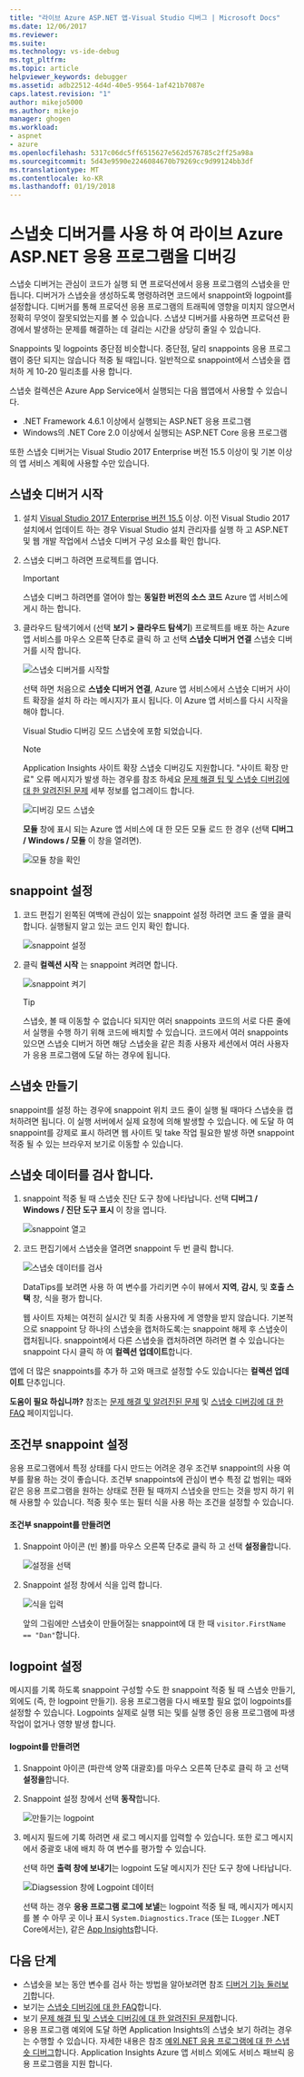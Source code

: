 ```yaml
---
title: "라이브 Azure ASP.NET 앱-Visual Studio 디버그 | Microsoft Docs"
ms.date: 12/06/2017
ms.reviewer: 
ms.suite: 
ms.technology: vs-ide-debug
ms.tgt_pltfrm: 
ms.topic: article
helpviewer_keywords: debugger
ms.assetid: adb22512-4d4d-40e5-9564-1af421b7087e
caps.latest.revision: "1"
author: mikejo5000
ms.author: mikejo
manager: ghogen
ms.workload:
- aspnet
- azure
ms.openlocfilehash: 5317c06dc5ff6515627e562d576785c2ff25a98a
ms.sourcegitcommit: 5d43e9590e2246084670b79269cc9d99124bb3df
ms.translationtype: MT
ms.contentlocale: ko-KR
ms.lasthandoff: 01/19/2018
---
```

# <a name="debug-live-aspnet-azure-apps-using-the-snapshot-debugger"></a>스냅숏 디버거를 사용 하 여 라이브 Azure ASP.NET 응용 프로그램을 디버깅

스냅숏 디버거는 관심이 코드가 실행 되 면 프로덕션에서 응용 프로그램의 스냅숏을 만듭니다. 디버거가 스냅숏을 생성하도록 명령하려면 코드에서 snappoint와 logpoint를 설정합니다. 디버거를 통해 프로덕션 응용 프로그램의 트래픽에 영향을 미치지 않으면서 정확히 무엇이 잘못되었는지를 볼 수 있습니다. 스냅샷 디버거를 사용하면 프로덕션 환경에서 발생하는 문제를 해결하는 데 걸리는 시간을 상당히 줄일 수 있습니다.

Snappoints 및 logpoints 중단점 비슷합니다. 중단점, 달리 snappoints 응용 프로그램이 중단 되지는 않습니다 적중 될 때입니다. 일반적으로 snappoint에서 스냅숏을 캡처하 게 10-20 밀리초를 사용 합니다. 

스냅숏 컬렉션은 Azure App Service에서 실행되는 다음 웹앱에서 사용할 수 있습니다.

- .NET Framework 4.6.1 이상에서 실행되는 ASP.NET 응용 프로그램
- Windows의 .NET Core 2.0 이상에서 실행되는 ASP.NET Core 응용 프로그램

또한 스냅숏 디버거는 Visual Studio 2017 Enterprise 버전 15.5 이상이 및 기본 이상의 앱 서비스 계획에 사용할 수만 있습니다. 

## <a name="start-the-snapshot-debugger"></a>스냅숏 디버거 시작

1. 설치 [Visual Studio 2017 Enterprise 버전 15.5](https://www.visualstudio.com/downloads/) 이상. 이전 Visual Studio 2017 설치에서 업데이트 하는 경우 Visual Studio 설치 관리자를 실행 하 고 ASP.NET 및 웹 개발 작업에서 스냅숏 디버거 구성 요소를 확인 합니다.

2. 스냅숏 디버그 하려면 프로젝트를 엽니다. 

    > [!IMPORTANT] 
    > 스냅숏 디버그 하려면를 열어야 할는 **동일한 버전의 소스 코드** Azure 앱 서비스에 게시 하는 합니다. 

3. 클라우드 탐색기에서 (선택 **보기 > 클라우드 탐색기**) 프로젝트를 배포 하는 Azure 앱 서비스를 마우스 오른쪽 단추로 클릭 하 고 선택 **스냅숏 디버거 연결** 스냅숏 디버거를 시작 합니다.

   ![스냅숏 디버거를 시작할](../debugger/media/snapshot-launch.png "스냅숏 디버거 시작")

    선택 하면 처음으로 **스냅숏 디버거 연결**, Azure 앱 서비스에서 스냅숏 디버거 사이트 확장을 설치 하 라는 메시지가 표시 됩니다. 이 Azure 앱 서비스를 다시 시작을 해야 합니다. 

   Visual Studio 디버깅 모드 스냅숏에 포함 되었습니다.

    > [!NOTE]
    > Application Insights 사이트 확장 스냅숏 디버깅도 지원합니다. "사이트 확장 만료" 오류 메시지가 발생 하는 경우를 참조 하세요 [문제 해결 팁 및 스냅숏 디버깅에 대 한 알려진된 문제](../debugger/debug-live-azure-apps-troubleshooting.md) 세부 정보를 업그레이드 합니다.

   ![디버깅 모드 스냅숏](../debugger/media/snapshot-message.png "스냅숏 디버깅 모드")

   **모듈** 창에 표시 되는 Azure 앱 서비스에 대 한 모든 모듈 로드 한 경우 (선택 **디버그 / Windows / 모듈** 이 창을 열려면).

   ![모듈 창을 확인](../debugger/media/snapshot-modules.png "모듈 창을 확인 합니다.")

## <a name="set-a-snappoint"></a>snappoint 설정

1. 코드 편집기 왼쪽된 여백에 관심이 있는 snappoint 설정 하려면 코드 줄 옆을 클릭 합니다. 실행될지 알고 있는 코드 인지 확인 합니다.

   ![snappoint 설정](../debugger/media/snapshot-set-snappoint.png "는 snappoint 설정")

2. 클릭 **컬렉션 시작** 는 snappoint 켜려면 합니다.  

   ![snappoint 켜기](../debugger/media/snapshot-start-collection.png "는 snappoint 켜기")

    > [!TIP]
    > 스냅숏, 볼 때 이동할 수 없습니다 되지만 여러 snappoints 코드의 서로 다른 줄에서 실행을 수행 하기 위해 코드에 배치할 수 있습니다. 코드에서 여러 snappoints 있으면 스냅숏 디버거 하면 해당 스냅숏을 같은 최종 사용자 세션에서 여러 사용자가 응용 프로그램에 도달 하는 경우에 됩니다.

## <a name="take-a-snapshot"></a>스냅숏 만들기

snappoint를 설정 하는 경우에 snappoint 위치 코드 줄이 실행 될 때마다 스냅숏을 캡처하려면 됩니다. 이 실행 서버에서 실제 요청에 의해 발생할 수 있습니다. 에 도달 하 여 snappoint를 강제로 표시 하려면 웹 사이트 및 take 작업 필요한 발생 하면 snappoint 적중 될 수 있는 브라우저 보기로 이동할 수 있습니다.

## <a name="inspect-snapshot-data"></a>스냅숏 데이터를 검사 합니다.

1. snappoint 적중 될 때 스냅숏 진단 도구 창에 나타납니다. 선택 **디버그 / Windows / 진단 도구 표시** 이 창을 엽니다.

   ![snappoint 열고](../debugger/media/snapshot-diagsession-window.png "는 snappoint 열기")

1. 코드 편집기에서 스냅숏을 열려면 snappoint 두 번 클릭 합니다.

   ![스냅숏 데이터를 검사](../debugger/media/snapshot-inspect-data.png "스냅숏 데이터를 검사 합니다.")

   DataTips를 보려면 사용 하 여 변수를 가리키면 수이 뷰에서 **지역**, **감시**, 및 **호출 스택** 창, 식을 평가 합니다.

    웹 사이트 자체는 여전히 실시간 및 최종 사용자에 게 영향을 받지 않습니다. 기본적으로 snappoint 당 하나의 스냅숏을 캡처하도록:는 snappoint 해제 후 스냅숏이 캡처됩니다. snappoint에서 다른 스냅숏을 캡처하려면 하려면 켤 수 있습니다는 snappoint 다시 클릭 하 여 **컬렉션 업데이트**합니다.

앱에 더 많은 snappoints를 추가 하 고와 매크로 설정할 수도 있습니다는 **컬렉션 업데이트** 단추입니다.

**도움이 필요 하십니까?** 참조는 [문제 해결 및 알려진된 문제](../debugger/debug-live-azure-apps-troubleshooting.md) 및 [스냅숏 디버깅에 대 한 FAQ](../debugger/debug-live-azure-apps-faq.md) 페이지입니다.

## <a name="set-a-conditional-snappoint"></a>조건부 snappoint 설정

응용 프로그램에서 특정 상태를 다시 만드는 어려운 경우 조건부 snappoint의 사용 여부를 활용 하는 것이 좋습니다. 조건부 snappoints에 관심이 변수 특정 값 범위는 때와 같은 응용 프로그램을 원하는 상태로 전환 될 때까지 스냅숏을 만드는 것을 방지 하기 위해 사용할 수 있습니다. 적중 횟수 또는 필터 식을 사용 하는 조건을 설정할 수 있습니다.

#### <a name="to-create-a-conditional-snappoint"></a>조건부 snappoint를 만들려면

1. Snappoint 아이콘 (빈 볼)를 마우스 오른쪽 단추로 클릭 하 고 선택 **설정을**합니다.

   ![설정을 선택](../debugger/media/snapshot-snappoint-settings.png "설정 선택")

1. Snappoint 설정 창에서 식을 입력 합니다.

   ![식을 입력](../debugger/media/snapshot-snappoint-conditions.png "식을 입력 합니다.")

   앞의 그림에만 스냅숏이 만들어질는 snappoint에 대 한 때 `visitor.FirstName == "Dan"`합니다.

## <a name="set-a-logpoint"></a>logpoint 설정

메시지를 기록 하도록 snappoint 구성할 수도 한 snappoint 적중 될 때 스냅숏 만들기, 외에도 (즉, 한 logpoint 만들기). 응용 프로그램을 다시 배포할 필요 없이 logpoints를 설정할 수 있습니다. Logpoints 실제로 실행 되는 및를 실행 중인 응용 프로그램에 파생 작업이 없거나 영향 발생 합니다.

#### <a name="to-create-a-logpoint"></a>logpoint를 만들려면

1. Snappoint 아이콘 (파란색 양쪽 대괄호)를 마우스 오른쪽 단추로 클릭 하 고 선택 **설정을**합니다.

1. Snappoint 설정 창에서 선택 **동작**합니다.

    ![만들기는 logpoint](../debugger/media/snapshot-logpoint.png "는 logpoint 만들기")

1. 메시지 필드에 기록 하려면 새 로그 메시지를 입력할 수 있습니다. 또한 로그 메시지에서 중괄호 내에 배치 하 여 변수를 평가할 수 있습니다.

    선택 하면 **출력 창에 보내기**는 logpoint 도달 메시지가 진단 도구 창에 나타납니다.

    ![Diagsession 창에 Logpoint 데이터](../debugger/media/snapshot-logpoint-output.png "Logpoint.diagsession 창에는 데이터")

    선택 하는 경우 **응용 프로그램 로그에 보낼**는 logpoint 적중 될 때, 메시지가 메시지를 볼 수 아무 곳 이나 표시 `System.Diagnostics.Trace` (또는 `ILogger` .NET Core에서는), 같은 [App Insights](/azure/application-insights/app-insights-asp-net-trace-logs)합니다.

## <a name="next-steps"></a>다음 단계

- 스냅숏을 보는 동안 변수를 검사 하는 방법을 알아보려면 참조 [디버거 기능 둘러보기](../debugger/debugger-feature-tour.md)합니다.
- 보기는 [스냅숏 디버깅에 대 한 FAQ](../debugger/debug-live-azure-apps-faq.md)합니다.
- 보기 [문제 해결 팁 및 스냅숏 디버깅에 대 한 알려진된 문제](../debugger/debug-live-azure-apps-troubleshooting.md)합니다.
- 응용 프로그램 예외에 도달 하면 Application Insights의 스냅숏 보기 하려는 경우는 수행할 수 있습니다. 자세한 내용은 참조 [예외.NET 응용 프로그램에 대 한 스냅숏 디버그](/azure/application-insights/app-insights-snapshot-debugger)합니다. Application Insights Azure 앱 서비스 외에도 서비스 패브릭 응용 프로그램을 지원 합니다.

